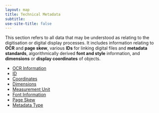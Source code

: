 ```yaml
---
layout: map
title: Technical Metadata
subtitle:  
use-site-title: false
---
```


This section refers to all data that may be understood as relating to
the digitisation or digital display processes. It includes information
relating to **OCR** and **page skew**, various **IDs** for linking
digital files and **metadata standards**, algorithmically derived **font
and style** information, and **dimensions** or **display coordinates** of
objects.

+ [OCR Information](../ocr)
+ [ID](../id)
+ [Coordinates](../coordinate)
+ [Dimensions](../dimensions)
+ [Measurement Unit](../measurement-unit)
+ [Font Information](../font-information)
+ [Page Skew](../page-skew)
+ [Metadata Type](../metadata-type)
